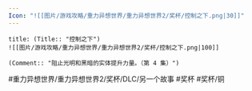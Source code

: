 ```yaml
---
Icon: "![[图片/游戏攻略/重力异想世界/重力异想世界2/奖杯/控制之下.png|30]]"
---
```

```ad-common-bronze-trophy
title: (Title:: "控制之下")
![[图片/游戏攻略/重力异想世界/重力异想世界2/奖杯/控制之下.png|100]]

(Comment:: "阻止光明和黑暗的实体提升力量。（第 4 集）")
```

#重力异想世界/重力异想世界2/奖杯/DLC/另一个故事 #奖杯 #奖杯/铜
